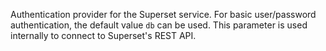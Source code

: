 Authentication provider for the Superset service. For basic user/password authentication, the default value `db` can be used. This parameter is used internally to connect to Superset's REST API.
<!-- provider to be updated -->
